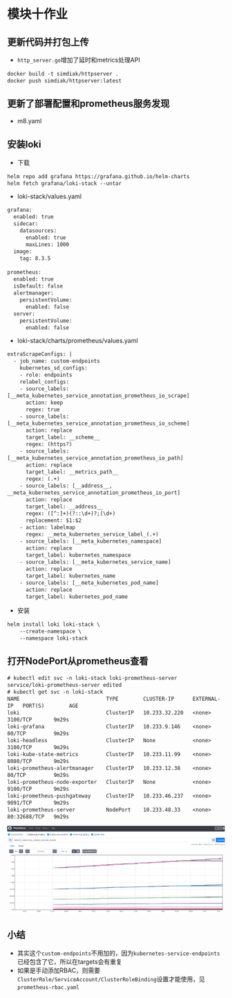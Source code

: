 # 模块十作业

## 更新代码并打包上传

* `http_server.go`增加了延时和metrics处理API
```
docker build -t simdiak/httpserver .
docker push simdiak/httpserver:latest
```

## 更新了部署配置和prometheus服务发现

* m8.yaml

## 安装loki

* 下载
```
helm repo add grafana https://grafana.github.io/helm-charts
helm fetch grafana/loki-stack --untar
```
* loki-stack/values.yaml
```
grafana:
  enabled: true
  sidecar:
    datasources:
      enabled: true
      maxLines: 1000
  image:
    tag: 8.3.5

prometheus:
  enabled: true
  isDefault: false
  alertmanager:
    persistentVolume:
      enabled: false
  server:
    persistentVolume:
      enabled: false
```
* loki-stack/charts/prometheus/values.yaml
```
extraScrapeConfigs: |
  - job_name: custom-endpoints
    kubernetes_sd_configs:
    - role: endpoints
    relabel_configs:
    - source_labels: [__meta_kubernetes_service_annotation_prometheus_io_scrape]
      action: keep
      regex: true
    - source_labels: [__meta_kubernetes_service_annotation_prometheus_io_scheme]
      action: replace
      target_label: __scheme__
      regex: (https?)
    - source_labels: [__meta_kubernetes_service_annotation_prometheus_io_path]
      action: replace
      target_label: __metrics_path__
      regex: (.+)
    - source_labels: [__address__, __meta_kubernetes_service_annotation_prometheus_io_port]
      action: replace
      target_label: __address__
      regex: ([^:]+)(?::\d+)?;(\d+)
      replacement: $1:$2
    - action: labelmap
      regex: __meta_kubernetes_service_label_(.+)
    - source_labels: [__meta_kubernetes_namespace]
      action: replace
      target_label: kubernetes_namespace
    - source_labels: [__meta_kubernetes_service_name]
      action: replace
      target_label: kubernetes_name
    - source_labels: [__meta_kubernetes_pod_name]
      action: replace
      target_label: kubernetes_pod_name
```
* 安装
```
helm install loki loki-stack \
    --create-namespace \
    --namespace loki-stack
```

## 打开NodePort从prometheus查看

```
# kubectl edit svc -n loki-stack loki-prometheus-server
service/loki-prometheus-server edited
# kubectl get svc -n loki-stack
NAME                            TYPE        CLUSTER-IP      EXTERNAL-IP   PORT(S)        AGE
loki                            ClusterIP   10.233.32.220   <none>        3100/TCP       9m29s
loki-grafana                    ClusterIP   10.233.9.146    <none>        80/TCP         9m29s
loki-headless                   ClusterIP   None            <none>        3100/TCP       9m29s
loki-kube-state-metrics         ClusterIP   10.233.11.99    <none>        8080/TCP       9m29s
loki-prometheus-alertmanager    ClusterIP   10.233.12.38    <none>        80/TCP         9m29s
loki-prometheus-node-exporter   ClusterIP   None            <none>        9100/TCP       9m29s
loki-prometheus-pushgateway     ClusterIP   10.233.46.237   <none>        9091/TCP       9m29s
loki-prometheus-server          NodePort    10.233.48.33    <none>        80:32688/TCP   9m29s
```
![image](prometheus-graph.jpg)

## 小结

* 其实这个`custom-endpoints`不用加的，因为`kubernetes-service-endpoints`已经包含了它，所以在targets会有重复
* 如果是手动添加RBAC，则需要`ClusterRole/ServiceAccount/ClusterRoleBinding`设置才能使用，见`prometheus-rbac.yaml`

